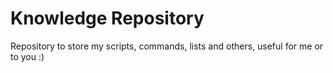 # Knowledge Repository
Repository to store my scripts, commands, lists and others, useful for me or to you :)
